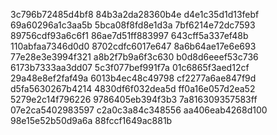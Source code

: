3c796b72485d4bf8
84b3a2da28360b4e
d4e1c35d1d13febf
69a60296a1c3aa5b
5bca08f8fd8e1d3a
7bf6214e72dc7593
89756cdf93a6c6f1
86ae7d51ff883997
643cff5a337ef48b
110abfaa7346d0d0
8702cdfc6017e647
8a6b64ae17e6e693
77e28e3e3994f321
a8b2f7b9a6f3c630
b0d8d6eeef53c736
6173b7333aa3dd07
5c3f077bef991f7a
01c6865f3aed12cf
29a48e8ef2faf49a
6013b4ec48c49798
cf2277a6ae847f9d
d5fa5630267b4214
4830df6f032dea5d
ff0a16e057d2ea52
5279e2c14f796226
9786405eb394f3b3
7a816309357583ff
07e2ca5402983597
c2a0c3a84c348556
aa406eab4268d100
98e15e52b50d9a6a
88fccf1649ac881b

